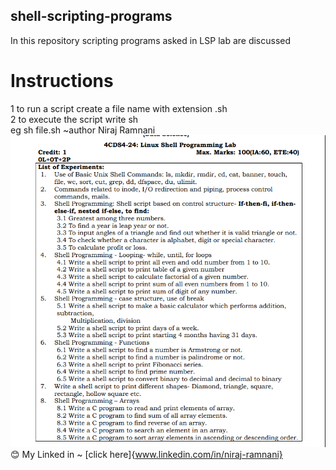 ## shell-scripting-programs
In this repository scripting programs asked in LSP lab are discussed 
# Instructions 
1 to run a script create a file name with extension .sh <br>
2 to execute the script write sh <scripname> <br>
            eg sh file.sh
~author Niraj Ramnani
![Alt text](lsp.PNG)
😊 My Linked in ~ [click here]{www.linkedin.com/in/niraj-ramnani}
